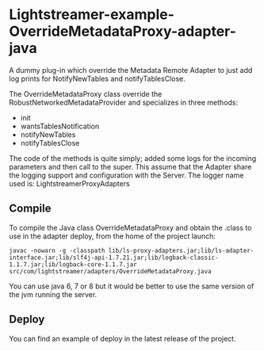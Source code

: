 # Lightstreamer-example-OverrideMetadataProxy-adapter-java
A dummy plug-in which override the Metadata Remote Adapter to just add log prints for NotifyNewTables and notifyTablesClose.

The OverrideMetadataProxy class override the RobustNetworkedMetadataProvider and specializes in three methods:
 - init
 - wantsTablesNotification
 - notifyNewTables
 - notifyTablesClose
 
The code of the methods is quite simply; added some logs for the incoming parameters and then call to the super.
This assume that the Adapter share the logging support and configuration with the Server. The logger name used is: LightstreamerProxyAdapters

## Compile

To compile the Java class OverrideMetadataProxy and obtain the .class to use in the adapter deploy, from the home of the project launch:

`javac -nowarn -g -classpath lib/ls-proxy-adapters.jar;lib/ls-adapter-interface.jar;lib/slf4j-api-1.7.21.jar;lib/logback-classic-1.1.7.jar;lib/logback-core-1.1.7.jar src/com/lightstreamer/adapters/OverrideMetadataProxy.java`

You can use java 6, 7 or 8 but it would be better to use the same version of the jvm running the server.

## Deploy

You can find an example of deploy in the latest release of the project.




